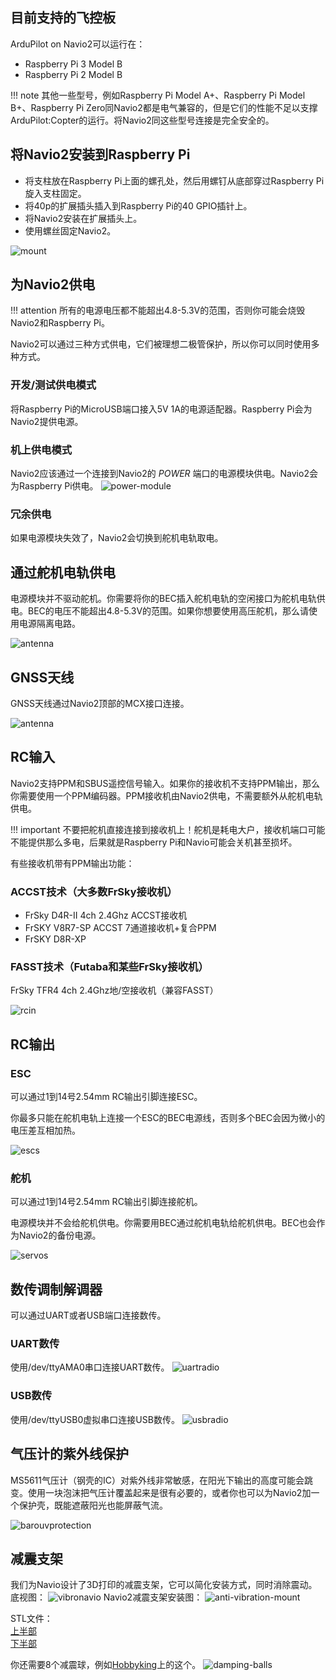## 目前支持的飞控板

ArduPilot on Navio2可以运行在：

* Raspberry Pi 3 Model B
* Raspberry Pi 2 Model B

!!! note
    其他一些型号，例如Raspberry Pi Model A+、Raspberry Pi Model B+、Raspberry Pi Zero同Navio2都是电气兼容的，但是它们的性能不足以支撑ArduPilot:Copter的运行。将Navio2同这些型号连接是完全安全的。

## 将Navio2安装到Raspberry Pi

* 将支柱放在Raspberry Pi上面的螺孔处，然后用螺钉从底部穿过Raspberry Pi旋入支柱固定。
* 将40p的扩展插头插入到Raspberry Pi的40 GPIO插针上。
* 将Navio2安装在扩展插头上。
* 使用螺丝固定Navio2。

![mount](img/navio2-mount.png)

## 为Navio2供电

!!! attention
    所有的电源电压都不能超出4.8-5.3V的范围，否则你可能会烧毁Navio2和Raspberry Pi。

Navio2可以通过三种方式供电，它们被理想二极管保护，所以你可以同时使用多种方式。

### 开发/测试供电模式

将Raspberry Pi的MicroUSB端口接入5V 1A的电源适配器。Raspberry Pi会为Navio2提供电源。

### 机上供电模式

Navio2应该通过一个连接到Navio2的 *POWER* 端口的电源模块供电。Navio2会为Raspberry Pi供电。
![power-module](img/navio2-power-module.png)

### 冗余供电

如果电源模块失效了，Navio2会切换到舵机电轨取电。

## 通过舵机电轨供电

电源模块并不驱动舵机。你需要将你的BEC插入舵机电轨的空闲接口为舵机电轨供电。BEC的电压不能超出4.8-5.3V的范围。如果你想要使用高压舵机，那么请使用电源隔离电路。

![antenna](img/navio2-esc.png)

## GNSS天线

GNSS天线通过Navio2顶部的MCX接口连接。

![antenna](img/navio2-gnss-antenna.png)

## RC输入

Navio2支持PPM和SBUS遥控信号输入。如果你的接收机不支持PPM输出，那么你需要使用一个PPM编码器。PPM接收机由Navio2供电，不需要额外从舵机电轨供电。

!!! important
    不要把舵机直接连接到接收机上！舵机是耗电大户，接收机端口可能不能提供那么多电，后果就是Raspberry Pi和Navio可能会关机甚至损坏。

有些接收机带有PPM输出功能：

### ACCST技术（大多数FrSky接收机）

* FrSky D4R-II 4ch 2.4Ghz ACCST接收机
* FrSKY V8R7-SP ACCST 7通道接收机+复合PPM
* FrSKY D8R-XP

### FASST技术（Futaba和某些FrSky接收机）

FrSky TFR4 4ch 2.4Ghz地/空接收机（兼容FASST）

![rcin](img/navio2-rc-receiver.png)

## RC输出

### ESC

可以通过1到14号2.54mm RC输出引脚连接ESC。

你最多只能在舵机电轨上连接一个ESC的BEC电源线，否则多个BEC会因为微小的电压差互相加热。

![escs](img/navio2-escs.png)

### 舵机

可以通过1到14号2.54mm RC输出引脚连接舵机。

电源模块并不会给舵机供电。你需要用BEC通过舵机电轨给舵机供电。BEC也会作为Navio2的备份电源。

![servos](img/navio2-servos.png)

## 数传调制解调器

可以通过UART或者USB端口连接数传。

### UART数传

使用/dev/ttyAMA0串口连接UART数传。
![uartradio](img/navio2-uart-radio.png)

### USB数传

使用/dev/ttyUSB0虚拟串口连接USB数传。
![usbradio](img/navio2-usb-radio.png)

## 气压计的紫外线保护

MS5611气压计（钢壳的IC）对紫外线非常敏感，在阳光下输出的高度可能会跳变。使用一块泡沫把气压计覆盖起来是很有必要的，或者你也可以为Navio2加一个保护壳，既能遮蔽阳光也能屏蔽气流。

![barouvprotection](img/baro-uv-protection.jpg)


## 减震支架

我们为Navio设计了3D打印的减震支架，它可以简化安装方式，同时消除震动。  
底视图：
![vibronavio](img/vibro-bottom-view.png)
Navio2减震支架安装图：
![anti-vibration-mount](img/anti-vibration-mount.jpg)


STL文件：  
[上半部](https://github.com/emlid/hardware/blob/master/VibroNavio2top_rev_A.STL)  
[下半部](https://github.com/emlid/hardware/blob/master/VibroNavio2bot_rev_A.STL)  

你还需要8个减震球，例如[Hobbyking](https://hobbyking.com/en_us/vibration-damping-ball-65g-bag-of-8.html)上的这个。
![damping-balls](img/damping-balls.jpg)
